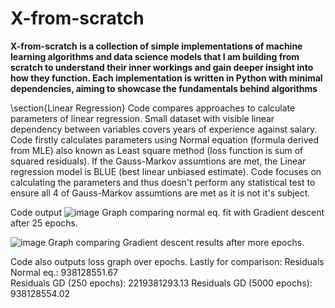 # X-from-scratch
<b>X-from-scratch is a collection of simple implementations of machine learning algorithms and data science models that I am building from scratch to understand their inner workings and gain deeper insight into how they function. Each implementation is written in Python with minimal dependencies, aiming to showcase the fundamentals behind algorithms</b>

\section{Linear Regression}
Code compares approaches to calculate parameters of linear regression. Small dataset with visible linear dependency between variables covers years of experience against salary. Code firstly calculates parameters using Normal equation (formula derived from MLE) also known as Least square method (loss function is sum of squared residuals). If the Gauss-Markov assumtions are met, the Linear regression model is BLUE (best linear unbiased estimate). Code focuses on calculating the parameters and thus doesn't perform any statistical test to ensure all 4 of Gauss-Markov assumtions are met as it is not it's subject.

Code output
![image](https://github.com/user-attachments/assets/a0660b1b-77e3-4bc7-8efa-41605a3e5f6f)
Graph comparing normal eq. fit with Gradient descent after 25 epochs.

![image](https://github.com/user-attachments/assets/8708890f-c2f3-4c4e-b6c4-c312bf379289)
Graph comparing Gradient descent results after more epochs.

Code also outputs loss graph over epochs.
Lastly for comparison:
Residuals Normal eq.: 938128551.67      
Residuals GD (250 epochs): 2219381293.13
Residuals GD (5000 epochs): 938128554.02




